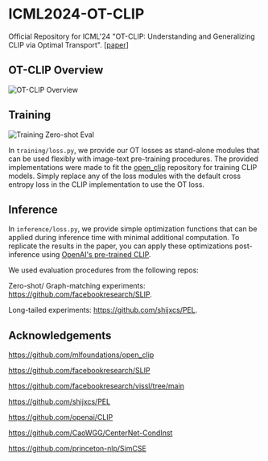 # ICML2024-OT-CLIP

Official Repository for ICML'24 "OT-CLIP: Understanding and Generalizing CLIP via Optimal Transport". [[paper](https://openreview.net/pdf?id=X8uQ1TslUc)]

## OT-CLIP Overview

![OT-CLIP Overview](figures/OT-CLIP.png)

## Training

![Training Zero-shot Eval](figures/train-losses.png)

In `training/loss.py`, we provide our OT losses as stand-alone modules that can be used flexibly with image-text pre-training procedures. The provided implementations were made to fit the [open_clip](URL) repository for training CLIP models. Simply replace any of the loss modules with the default cross entropy loss in the CLIP implementation to use the OT loss.

## Inference

In `inference/loss.py`, we provide simple optimization functions that can be applied during inference time with minimal additional computation. To replicate the results in the paper, you can apply these optimizations post-inference using [OpenAI's pre-trained CLIP](https://github.com/openai/CLIP).

We used evaluation procedures from the following repos:

Zero-shot/ Graph-matching experiments: https://github.com/facebookresearch/SLIP.

Long-tailed experiments: https://github.com/shijxcs/PEL.

## Acknowledgements

https://github.com/mlfoundations/open_clip

https://github.com/facebookresearch/SLIP

https://github.com/facebookresearch/vissl/tree/main

https://github.com/shijxcs/PEL

https://github.com/openai/CLIP

https://github.com/CaoWGG/CenterNet-CondInst

https://github.com/princeton-nlp/SimCSE

